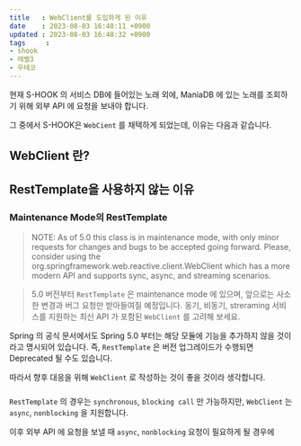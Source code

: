 ```yaml
---
title   : WebClient를 도입하게 된 이유
date    : 2023-08-03 16:48:11 +0900
updated : 2023-08-03 16:48:32 +0900
tags     : 
- shook
- 레벨3
- 우테코
---
```




현재 S-HOOK 의 서비스 DB에 들어있는 노래 외에, ManiaDB 에 있는 노래를 조회하기 위해 외부 API 에 요청을 보내야 합니다.     

그 중에서 S-HOOK은 `WebCient` 를 채택하게 되었는데, 이유는 다음과 같습니다.      

## WebClient 란?

## RestTemplate을 사용하지 않는 이유

### Maintenance Mode의 RestTemplate

> NOTE: As of 5.0 this class is in maintenance mode, with only minor requests for changes and bugs to be accepted going forward. Please, consider using the org.springframework.web.reactive.client.WebClient which has a more modern API and supports sync, async, and streaming scenarios.

> 5.0 버전부터 `RestTemplate` 은 maintenance mode 에 있으며, 앞으로는 사소한 변경과 버그 요청만 받아들여질 예정입니다. 동기, 비동기, streraming 서비스를 지원하는 최신 API 가 포함된 `WebClient` 를 고려해 보세요.

Spring 의 공식 문서에서도 Spring 5.0 부터는 해당 모듈에 기능을 추가하지 않을 것이라고 명시되어 있습니다. 즉, `RestTemplate` 은 버전 업그레이드가 수행되면 Deprecated 될 수도 있습니다.    

따라서 향후 대응을 위해 `WebClient` 로 작성하는 것이 좋을 것이라 생각합니다.     

### 

`RestTemplate` 의 경우는 `synchronous`, `blocking call` 만 가능하지만, `WebClient` 는 `async`, `nonblocking` 을 지원합니다.     

이후 외부 API 에 요청을 보낼 때 `async`, `nonblocking` 요청이 필요하게 될 경우에 
